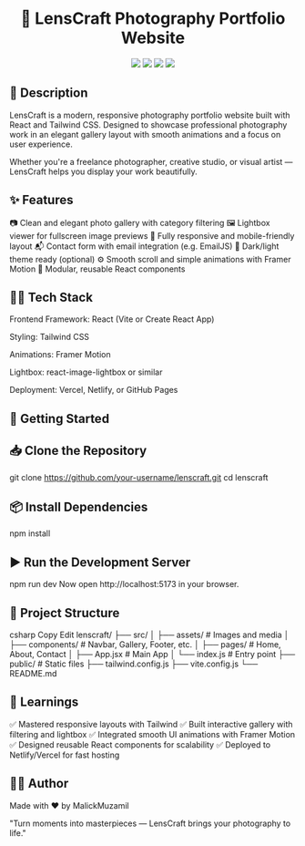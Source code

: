 <h1 align="center">📸 LensCraft Photography Portfolio Website</h1> <p align="center"> <img src="https://img.shields.io/badge/Framework-React-blue?style=for-the-badge" /> <img src="https://img.shields.io/badge/Styling-TailwindCSS-teal?style=for-the-badge" /> <img src="https://img.shields.io/badge/Features-Gallery%20%7C%20Lightbox%20%7C%20Contact-success?style=for-the-badge" /> <img src="https://img.shields.io/badge/Status-Complete-brightgreen?style=for-the-badge" /> </p>

## 📄 Description
LensCraft is a modern, responsive photography portfolio website built with React and Tailwind CSS. Designed to showcase professional photography work in an elegant gallery layout with smooth animations and a focus on user experience.

Whether you're a freelance photographer, creative studio, or visual artist — LensCraft helps you display your work beautifully.

## ✨ Features
📷 Clean and elegant photo gallery with category filtering
🖼️ Lightbox viewer for fullscreen image previews
📱 Fully responsive and mobile-friendly layout
📬 Contact form with email integration (e.g. EmailJS)
🎨 Dark/light theme ready (optional)
⚙️ Smooth scroll and simple animations with Framer Motion
🧩 Modular, reusable React components

## 🧑‍💻 Tech Stack
Frontend Framework: React (Vite or Create React App)

Styling: Tailwind CSS

Animations: Framer Motion

Lightbox: react-image-lightbox or similar

Deployment: Vercel, Netlify, or GitHub Pages

## 🚀 Getting Started
## 📥 Clone the Repository
git clone https://github.com/your-username/lenscraft.git
cd lenscraft

## 📦 Install Dependencies
npm install


## ▶️ Run the Development Server
npm run dev
Now open http://localhost:5173 in your browser.

## 📁 Project Structure
csharp
Copy
Edit
lenscraft/
├── src/
│   ├── assets/              # Images and media
│   ├── components/          # Navbar, Gallery, Footer, etc.
│   ├── pages/               # Home, About, Contact
│   ├── App.jsx              # Main App
│   └── index.js             # Entry point
├── public/                  # Static files
├── tailwind.config.js
├── vite.config.js
└── README.md

## 🧠 Learnings
✅ Mastered responsive layouts with Tailwind
✅ Built interactive gallery with filtering and lightbox
✅ Integrated smooth UI animations with Framer Motion
✅ Designed reusable React components for scalability
✅ Deployed to Netlify/Vercel for fast hosting

## 🧑‍💻 Author
Made with ❤️ by MalickMuzamil

<!-- 📧 Email: malikmuzamil92110@example.com | 💼 LinkedIn: linkedin.com/in/malik-muzamil -->
"Turn moments into masterpieces — LensCraft brings your photography to life."
